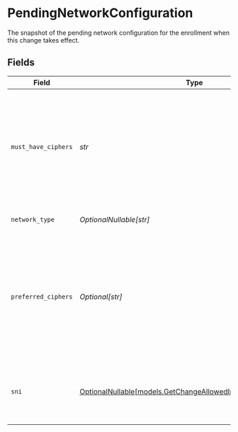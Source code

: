 # PendingNetworkConfiguration

The snapshot of the pending network configuration for the enrollment when this change takes effect.


## Fields

| Field                                                                                                                               | Type                                                                                                                                | Required                                                                                                                            | Description                                                                                                                         |
| ----------------------------------------------------------------------------------------------------------------------------------- | ----------------------------------------------------------------------------------------------------------------------------------- | ----------------------------------------------------------------------------------------------------------------------------------- | ----------------------------------------------------------------------------------------------------------------------------------- |
| `must_have_ciphers`                                                                                                                 | *str*                                                                                                                               | :heavy_check_mark:                                                                                                                  | Ciphers that you want to include for your enrollment while deploying it on the network. Defaults to `ak-akamai-default`.            |
| `network_type`                                                                                                                      | *OptionalNullable[str]*                                                                                                             | :heavy_minus_sign:                                                                                                                  | The kind of enrollment network.                                                                                                     |
| `preferred_ciphers`                                                                                                                 | *Optional[str]*                                                                                                                     | :heavy_minus_sign:                                                                                                                  | Ciphers that you preferably want to include for your enrollment while deploying it on the network. Defaults to `ak-akamai-default`. |
| `sni`                                                                                                                               | [OptionalNullable[models.GetChangeAllowedInputParamChangesSni]](../models/getchangeallowedinputparamchangessni.md)                  | :heavy_minus_sign:                                                                                                                  | Server Name Indication (SNI) setting for this Enrollment.                                                                           |
